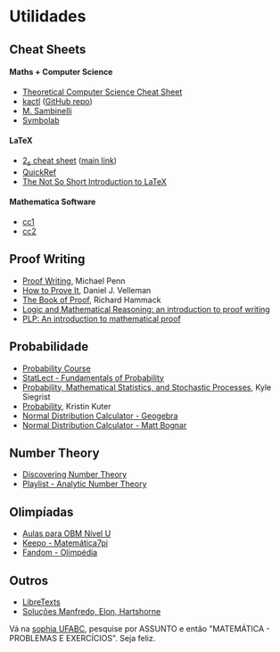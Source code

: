 # Utilidades

## Cheat Sheets
#### Maths + Computer Science
- [Theoretical Computer Science Cheat Sheet](https://tug.org/texshowcase/cheat.pdf)
- [kactl](https://nbviewer.org/github/kth-competitive-programming/kactl/blob/main/kactl.pdf) ([GitHub repo](https://github.com/kth-competitive-programming/kactl/blob/main/kactl.pdf))
- [M. Sambinelli](http://professor.ufabc.edu.br/~m.sambinelli/global/resumo-matematica.pdf)
- [Symbolab](https://www.symbolab.com/cheat-sheets/Trigonometry#)
#### LaTeX
- [$2_\varepsilon$ cheat sheet](https://wch.github.io/latexsheet/latexsheet-a4.pdf) ([main link](https://wch.github.io/latexsheet/))
- [QuickRef](https://quickref.me/latex.html)
- [The Not So Short Introduction to LaTeX](https://drive.google.com/drive/folders/1EK5THUv0Nzuk1xlAynOzutsu3nOQC4yw)
#### Mathematica Software
- [cc1](https://appliedmaths.sun.ac.za/~htouchette/archive/notes/mathematicacmds1_2.pdf)
- [cc2](http://porthos.ist.utl.pt/docs/Mathematica/mathqkref.pdf)

## Proof Writing
- [Proof Writing](https://youtube.com/playlist?list=PLVMgvCDIRy1x00m7Oo9XzEkDDACeEK_m-&si=TJGouMzxLpvylKIT), Michael Penn
- [How to Prove It](https://users.metu.edu.tr/serge/courses/111-2011/textbook-math111.pdf), Daniel J. Velleman
- [The Book of Proof](https://www.people.vcu.edu/~rhammack/BookOfProof/Main.pdf), Richard Hammack
- [Logic and Mathematical Reasoning: an introduction to proof writing](https://www.siue.edu/~jloreau/courses/math-223/notes/intro-proofs-book.html)
- [PLP: An introduction to mathematical proof](https://personal.math.ubc.ca/~PLP/book/plp.html)

## Probabilidade
- [Probability Course](https://www.probabilitycourse.com/)
- [StatLect - Fundamentals of Probability](https://www.statlect.com/fundamentals-of-probability/)
- [Probability, Mathematical Statistics, and Stochastic Processes](https://stats.libretexts.org/Bookshelves/Probability_Theory/Probability_Mathematical_Statistics_and_Stochastic_Processes_%28Siegrist%29), Kyle Siegrist
- [Probability](https://stats.libretexts.org/Courses/Saint_Mary's_College_Notre_Dame/MATH_345__-_Probability_%28Kuter%29), Kristin Kuter
- [Normal Distribution Calculator - Geogebra](https://www.geogebra.org/m/W9Nz53Ct)
- [Normal Distribution Calculator - Matt Bognar](https://homepage.divms.uiowa.edu/~mbognar/applets/normal.html)

## Number Theory
- [Discovering Number Theory](https://www.math.uh.edu/~minru/web/dnt.html)
- [Playlist - Analytic Number Theory](https://www.youtube.com/playlist?list=PLbaA3qJlbE93DiTYMzl0XKnLn5df_QWqY)

## Olimpíadas
- [Aulas para OBM Nível U](https://www.youtube.com/playlist?list=PLpizEtrJatZE7Dy-PL_iFEBa9aD06apIm)
- [Keepo - Matemática7pi](https://keepo.io/matematica7pi/)
- [Fandom - Olimpédia](https://olimpedia.fandom.com/pt-br/wiki/Desigualdade_de_Chebyshev)

## Outros

- [LibreTexts](https://one.libretexts.org/home)
- [Soluções Manfredo, Elon, Hartshorne](https://sites.google.com/view/gustavoaraujo/para-estudantes?authuser=0)

Vá na [sophia UFABC](https://biblioteca.ufabc.edu.br/), pesquise por ASSUNTO e então "MATEMÁTICA - PROBLEMAS E EXERCÍCIOS". Seja feliz.



